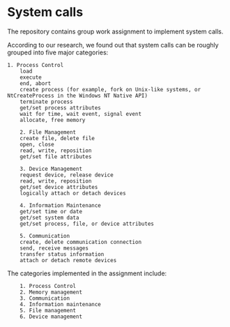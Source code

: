 # System calls
The repository contains group work assignment to implement system calls. 


According to our research, we found out that system calls can be roughly grouped into five major categories:

	1. Process Control
        load
        execute
        end, abort
        create process (for example, fork on Unix-like systems, or NtCreateProcess in the Windows NT Native API)
        terminate process
        get/set process attributes
        wait for time, wait event, signal event
        allocate, free memory

        2. File Management
        create file, delete file
        open, close
        read, write, reposition
        get/set file attributes
	
        3. Device Management
        request device, release device
        read, write, reposition
        get/set device attributes
        logically attach or detach devices
	
        4. Information Maintenance
        get/set time or date
        get/set system data
        get/set process, file, or device attributes
	
        5. Communication
        create, delete communication connection
        send, receive messages
        transfer status information
        attach or detach remote devices

The categories implemented in the assignment include:

        1. Process Control
        2. Memory management
        3. Communication
        4. Information maintenance
        5. File management
        6. Device management
